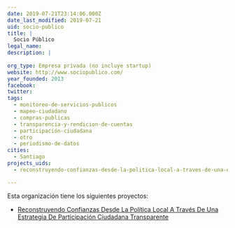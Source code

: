 ```yaml
---
date: 2019-07-21T23:14:06.000Z
date_last_modified: 2019-07-21
uid: socio-publico
title: |
  Socio Público
legal_name: 
description: |
  
org_type: Empresa privada (no incluye startup)
website: http://www.sociopublico.com/
year_founded: 2013
facebook: 
twitter: 
tags:
  - monitoreo-de-servicios-publicos
  - mapeo-ciudadano
  - compras-publicas
  - transparencia-y-rendicion-de-cuentas
  - participación-ciudadana
  - otro
  - periodismo-de-datos
cities: 
  - Santiago
projects_uids:
  - reconstruyendo-confianzas-desde-la-politica-local-a-traves-de-una-estrategia-de-participacion-ciudadana-transparente

---
```


Esta organización tiene los siguientes proyectos:

- [Reconstruyendo Confianzas Desde La Política Local  A Través De Una Estrategia De Participación Ciudadana Transparente](/proyectos/reconstruyendo-confianzas-desde-la-politica-local-a-traves-de-una-estrategia-de-participacion-ciudadana-transparente)
